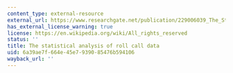 ```yaml
---
content_type: external-resource
external_url: https://www.researchgate.net/publication/229006039_The_Statistical_Analysis_of_Roll_Call_Data
has_external_license_warning: true
license: https://en.wikipedia.org/wiki/All_rights_reserved
status: ''
title: The statistical analysis of roll call data
uid: 6a39ae7f-664e-45e7-9390-85476b594106
wayback_url: ''
---
```

